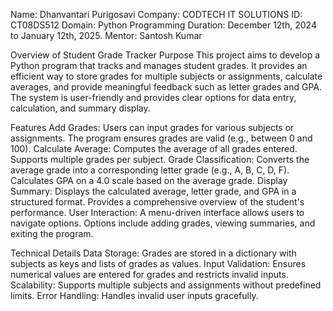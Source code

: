 Name: Dhanvantari Purigosavi
Company: CODTECH IT SOLUTIONS
ID: CT08DS512
Domain: Python Programming
Duration: December 12th, 2024 to January 12th, 2025.
Mentor: Santosh Kumar

Overview of Student Grade Tracker
Purpose
This project aims to develop a Python program that tracks and manages student grades. It provides an efficient way to store grades for multiple subjects or
assignments, calculate averages, and provide meaningful feedback such as letter grades and GPA. The system is user-friendly and provides clear options for 
data entry, calculation, and summary display.

Features
Add Grades:
    Users can input grades for various subjects or assignments.
    The program ensures grades are valid (e.g., between 0 and 100). 
Calculate Average:
  Computes the average of all grades entered.
  Supports multiple grades per subject.
Grade Classification:
  Converts the average grade into a corresponding letter grade (e.g., A, B, C, D, F).
  Calculates GPA on a 4.0 scale based on the average grade.
Display Summary:
  Displays the calculated average, letter grade, and GPA in a structured format.
  Provides a comprehensive overview of the student's performance.
User Interaction:
  A menu-driven interface allows users to navigate options.
  Options include adding grades, viewing summaries, and exiting the program.

  Technical Details
    Data Storage: Grades are stored in a dictionary with subjects as keys and lists of grades as values.
    Input Validation: Ensures numerical values are entered for grades and restricts invalid inputs.
    Scalability: Supports multiple subjects and assignments without predefined limits.
    Error Handling: Handles invalid user inputs gracefully.
